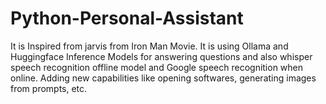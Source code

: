 # Python-Personal-Assistant
It is Inspired from jarvis from Iron Man Movie. It is using Ollama and Huggingface Inference Models for answering questions and also whisper speech recognition offline model and Google speech recognition when online. Adding new capabilities like opening softwares, generating images from prompts, etc.


